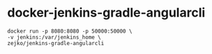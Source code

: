 # docker-jenkins-gradle-angularcli
    docker run -p 8080:8080 -p 50000:50000 \
    -v jenkins:/var/jenkins_home \
    zejko/jenkins-gradle-angularcli
